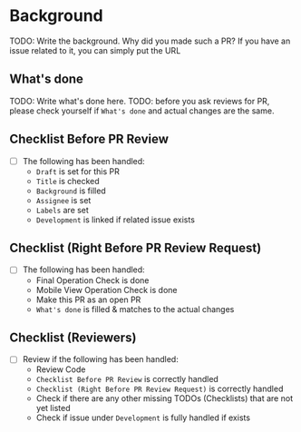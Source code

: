 # Background
TODO: Write the background. Why did you made such a PR? If you have an issue related to it, you can simply put the URL

## What's done
TODO: Write what's done here.
TODO: before you ask reviews for PR, please check yourself if `What's done` and actual changes are the same.

## Checklist Before PR Review
- [ ] The following has been handled:
  - `Draft` is set for this PR
  - `Title` is checked
  - `Background` is filled
  - `Assignee` is set
  - `Labels` are set
  - `Development` is linked if related issue exists

## Checklist (Right Before PR Review Request)
- [ ] The following has been handled:
  - Final Operation Check is done
  - Mobile View Operation Check is done
  - Make this PR as an open PR
  - `What's done` is filled & matches to the actual changes

## Checklist (Reviewers)
- [ ] Review if the following has been handled:
  - Review Code
  - `Checklist Before PR Review` is correctly handled
  - `Checklist (Right Before PR Review Request)` is correctly handled
  - Check if there are any other missing TODOs (Checklists) that are not yet listed
  - Check if issue under `Development` is fully handled if exists


